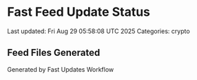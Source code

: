 # Fast Feed Update Status
Last updated: Fri Aug 29 05:58:08 UTC 2025
Categories: crypto

## Feed Files Generated

Generated by Fast Updates Workflow

